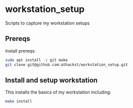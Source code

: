 # workstation_setup

Scripts to capture my workstation setups

## Prereqs

Install prereqs:

```bash
sudo apt install -y git make
git clone git@github.com:athackst/workstation_setup.git
```

## Install and setup workstation

This installs the basics of my workstation including:

```bash
make install
```
